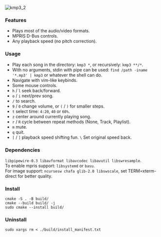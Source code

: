 ![kmp3_2](https://github.com/user-attachments/assets/65255025-0882-4065-9aac-9c36cb04d16a)

### Features
- Plays most of the audio/video formats.
- MPRIS D-Bus controls.
- Any playback speed (no pitch correction).

### Usage
- Play each song in the directory: `kmp3 *`, or recursively: `kmp3 **/*`.
- With no arguments, stdin with pipe can be used: `find /path -iname '*.mp3' | kmp3` or whatever the shell can do.
- Navigate with vim-like keybinds.
- Some mouse controls.
- `h` / `l` seek back/forward.
- `o` / `i` next/prev song.
- `/` to search.
- `9` / `0` change volume, or `(` / `)` for smaller steps.
- `t` select time: `4:20`, `40` or `60%`.
- `z` center around currently playing song.
- `r` / `R` cycle between repeat methods (None, Track, Playlist).
- `m` mute.
- `q` quit.
- `[` / `]` playback speed shifting fun. `\` Set original speed back.

### Dependencies
`libpipewire-0.3 libavformat libavcodec libavutil libswresample`.\
To enable mpris support: `libsystemd` or `basu`.\
For image support: `ncursesw chafa glib-2.0 libswscale`, set TERM=xterm-direct for better quality.

### Install
```
cmake -S . -B build/
cmake --build build/ -j
sudo cmake --install build/
```

### Uninstall
```
sudo xargs rm < ./build/install_manifest.txt
```
